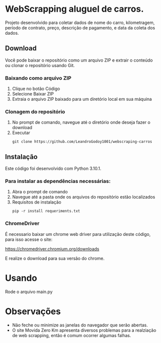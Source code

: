 # WebScrapping aluguel de carros.
Projeto desenvolvido para coletar dados de nome do carro, kilometragem, período de contrato, preço, descrição de pagamento, e data da coleta dos dados.

## Download
Você pode baixar o repositório como um arquivo ZIP e extrair o conteúdo ou clonar o repositório usando Git.
### Baixando como arquivo ZIP

1. Clique no botão Código
2. Selecione Baixar ZIP
3. Extraia o arquivo ZIP baixado para um diretório local em sua máquina

### Clonagem do repositório

1. No prompt de comando, navegue até o diretório onde deseja fazer o download
2. Executar
    ```console
    git clone https://github.com/LeandroGodoy1001/webscraping-carros
    ```

## Instalação
Este código foi desenvolvido com Python 3.10.1.

### Para instalar as dependências necessárias:
1. Abra o prompt de comando
2. Navegue até a pasta onde os arquivos do repositório estão localizados
3. Requisitos de instalação
    ```console
    pip -r install requeriments.txt
    ```

### ChromeDriver
É necessario baixar um chrome web driver para utilização deste código, para isso acesse o site:

https://chromedriver.chromium.org/downloads

E realize o download para sua versão do chrome.

# Usando
Rode o arquivo main.py

# Observações
- Não feche ou minimize as janelas do navegador que serão abertas.
- O site Movida Zero Km apresenta diversos problemas para a realziação de web scrapping, então é comum ocorrer algumas falhas.
